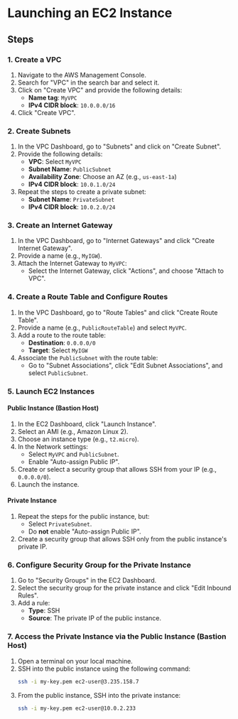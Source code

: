 #  Launching an EC2 Instance
## Steps

### 1. Create a VPC

1. Navigate to the AWS Management Console.
2. Search for "VPC" in the search bar and select it.
3. Click on "Create VPC" and provide the following details:
   - **Name tag**: `MyVPC`
   - **IPv4 CIDR block**: `10.0.0.0/16`
4. Click "Create VPC".

### 2. Create Subnets

1. In the VPC Dashboard, go to "Subnets" and click on "Create Subnet".
2. Provide the following details:
   - **VPC**: Select `MyVPC`
   - **Subnet Name**: `PublicSubnet`
   - **Availability Zone**: Choose an AZ (e.g., `us-east-1a`)
   - **IPv4 CIDR block**: `10.0.1.0/24`
3. Repeat the steps to create a private subnet:
   - **Subnet Name**: `PrivateSubnet`
   - **IPv4 CIDR block**: `10.0.2.0/24`

### 3. Create an Internet Gateway

1. In the VPC Dashboard, go to "Internet Gateways" and click "Create Internet Gateway".
2. Provide a name (e.g., `MyIGW`).
3. Attach the Internet Gateway to `MyVPC`:
   - Select the Internet Gateway, click "Actions", and choose "Attach to VPC".

### 4. Create a Route Table and Configure Routes

1. In the VPC Dashboard, go to "Route Tables" and click "Create Route Table".
2. Provide a name (e.g., `PublicRouteTable`) and select `MyVPC`.
3. Add a route to the route table:
   - **Destination**: `0.0.0.0/0`
   - **Target**: Select `MyIGW`
4. Associate the `PublicSubnet` with the route table:
   - Go to "Subnet Associations", click "Edit Subnet Associations", and select `PublicSubnet`.

### 5. Launch EC2 Instances

#### Public Instance (Bastion Host)

1. In the EC2 Dashboard, click "Launch Instance".
2. Select an AMI (e.g., Amazon Linux 2).
3. Choose an instance type (e.g., `t2.micro`).
4. In the Network settings:
   - Select `MyVPC` and `PublicSubnet`.
   - Enable "Auto-assign Public IP".
5. Create or select a security group that allows SSH from your IP (e.g., `0.0.0.0/0`).
6. Launch the instance.

#### Private Instance

1. Repeat the steps for the public instance, but:
   - Select `PrivateSubnet`.
   - Do **not** enable "Auto-assign Public IP".
2. Create a security group that allows SSH only from the public instance's private IP.

### 6. Configure Security Group for the Private Instance

1. Go to "Security Groups" in the EC2 Dashboard.
2. Select the security group for the private instance and click "Edit Inbound Rules".
3. Add a rule:
   - **Type**: SSH
   - **Source**: The private IP of the public instance.

### 7. Access the Private Instance via the Public Instance (Bastion Host)

1. Open a terminal on your local machine.
2. SSH into the public instance using the following command:
   ```bash
   ssh -i my-key.pem ec2-user@3.235.158.7
   ```
3. From the public instance, SSH into the private instance:
   ```bash
   ssh -i my-key.pem ec2-user@10.0.2.233
   ```

